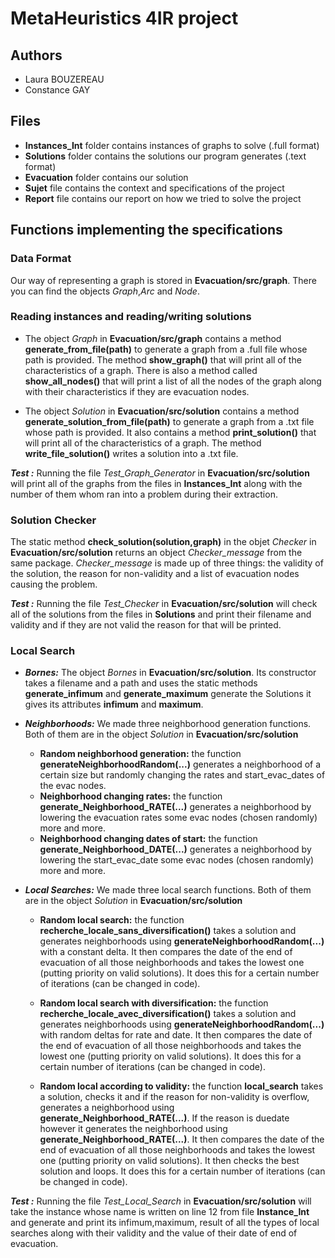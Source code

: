 # MetaHeuristics 4IR project

## Authors 
- Laura BOUZEREAU
- Constance GAY

## Files
- **Instances_Int** folder contains instances of graphs to solve (.full format)
- **Solutions** folder contains the solutions our program generates (.text format)
- **Evacuation** folder contains our solution
- **Sujet** file contains the context and specifications of the project
- **Report** file contains our report on how we tried to solve the project

## Functions implementing the specifications

### Data Format
Our way of representing a graph is stored in **Evacuation/src/graph**. There you can find the objects *Graph*,*Arc* and *Node*.

### Reading instances and reading/writing solutions
- The object *Graph* in **Evacuation/src/graph** contains a method **generate_from_file(path)** to generate a graph from a .full file whose path is provided. The method **show_graph()** that will print all of the characteristics of a graph. There is also a method called **show_all_nodes()** that will print a list of all the nodes of the graph along with their characteristics if they are evacuation nodes.

- The object *Solution* in **Evacuation/src/solution** contains a method **generate_solution_from_file(path)** to generate a graph from a .txt file whose path is provided. It also contains a method **print_solution()** that will print all of the characteristics of a graph. The method **write_file_solution()** writes a solution into a .txt file.

**_Test :_** Running the file *Test_Graph_Generator* in **Evacuation/src/solution** will print all of the graphs from the files in **Instances_Int** along with the number of them whom ran into a problem during their extraction. 

### Solution Checker
The static method **check_solution(solution,graph)** in the objet *Checker* in **Evacuation/src/solution** returns an object *Checker_message* from the same package. *Checker_message* is made up of three things: the validity of the solution, the reason for non-validity and a list of evacuation nodes causing the problem.

**_Test :_** Running the file *Test_Checker* in **Evacuation/src/solution** will check all of the solutions from the files in **Solutions**  and print their filename and validity and if they are not valid the reason for that will be printed.

### Local Search

- **_Bornes:_** The object *Bornes* in **Evacuation/src/solution**. Its constructor takes a filename and a path and uses the static methods **generate_infimum** and **generate_maximum** generate the Solutions it gives its attributes **infimum** and **maximum**.

- **_Neighborhoods:_** We made three neighborhood generation functions. Both of them are in the object *Solution* in **Evacuation/src/solution**
  - **Random neighborhood generation:** the function **generateNeighborhoodRandom(...)** generates a neighborhood of a certain size but randomly changing the rates and start_evac_dates of the evac nodes.
  - **Neighborhood changing rates:** the function **generate_Neighborhood_RATE(...)** generates a neighborhood by lowering the evacuation rates some evac nodes (chosen randomly) more and more.
  - **Neighborhood changing dates of start:** the function **generate_Neighborhood_DATE(...)** generates a neighborhood by lowering the start_evac_date some evac nodes (chosen randomly) more and more.

- **_Local Searches:_** We made three local search functions. Both of them are in the object *Solution* in **Evacuation/src/solution**
  - **Random local search:** the function **recherche_locale_sans_diversification()** takes a solution and generates neighborhoods using **generateNeighborhoodRandom(...)** with a constant delta. It then compares the date of the end of evacuation of all those neighborhoods and takes the lowest one (putting priority on valid solutions). It does this for a certain number of iterations (can be changed in code).
  
  - **Random local search with diversification:** the function **recherche_locale_avec_diversification()** takes a solution and generates neighborhoods using **generateNeighborhoodRandom(...)** with random deltas for rate and date. It then compares the date of the end of evacuation of all those neighborhoods and takes the lowest one (putting priority on valid solutions). It does this for a certain number of iterations (can be changed in code).
  
  - **Random local according to validity:** the function **local_search** takes a solution, checks it and if the reason for non-validity is overflow, generates a neighborhood using **generate_Neighborhood_RATE(...)**. If the reason is duedate however it generates the neighborhood using **generate_Neighborhood_RATE(...)**. It then compares the date of the end of evacuation of all those neighborhoods and takes the lowest one (putting priority on valid solutions). It then checks the best solution and loops. It does this for a certain number of iterations (can be changed in code).
  
**_Test :_** Running the file *Test_Local_Search* in **Evacuation/src/solution** will take the instance whose name is written on line 12 from file **Instance_Int** and generate and print its infimum,maximum, result of all the types of local searches along with their validity and the value of their date of end of evacuation.
